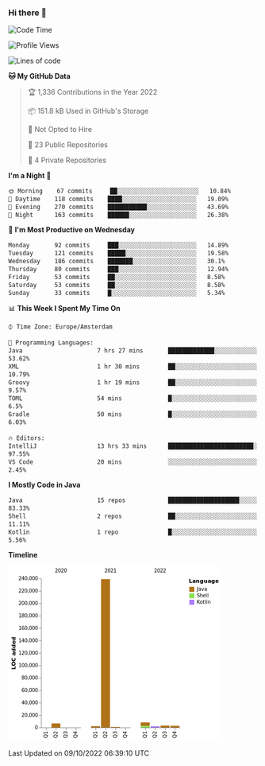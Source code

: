 ### Hi there 👋


<!--START_SECTION:waka-->
![Code Time](http://img.shields.io/badge/Code%20Time-2%2C515%20hrs%2054%20mins-blue)

![Profile Views](http://img.shields.io/badge/Profile%20Views-6-blue)

![Lines of code](https://img.shields.io/badge/From%20Hello%20World%20I%27ve%20Written-265%20Thousand%20lines%20of%20code-blue)

**🐱 My GitHub Data** 

> 🏆 1,336 Contributions in the Year 2022
 > 
> 📦 151.8 kB Used in GitHub's Storage 
 > 
> 🚫 Not Opted to Hire
 > 
> 📜 23 Public Repositories 
 > 
> 🔑 4 Private Repositories  
 > 
**I'm a Night 🦉** 

```text
🌞 Morning    67 commits     ██░░░░░░░░░░░░░░░░░░░░░░░   10.84% 
🌆 Daytime    118 commits    ████░░░░░░░░░░░░░░░░░░░░░   19.09% 
🌃 Evening    270 commits    ███████████░░░░░░░░░░░░░░   43.69% 
🌙 Night      163 commits    ██████░░░░░░░░░░░░░░░░░░░   26.38%

```
📅 **I'm Most Productive on Wednesday** 

```text
Monday       92 commits     ███░░░░░░░░░░░░░░░░░░░░░░   14.89% 
Tuesday      121 commits    █████░░░░░░░░░░░░░░░░░░░░   19.58% 
Wednesday    186 commits    ███████░░░░░░░░░░░░░░░░░░   30.1% 
Thursday     80 commits     ███░░░░░░░░░░░░░░░░░░░░░░   12.94% 
Friday       53 commits     ██░░░░░░░░░░░░░░░░░░░░░░░   8.58% 
Saturday     53 commits     ██░░░░░░░░░░░░░░░░░░░░░░░   8.58% 
Sunday       33 commits     █░░░░░░░░░░░░░░░░░░░░░░░░   5.34%

```


📊 **This Week I Spent My Time On** 

```text
⌚︎ Time Zone: Europe/Amsterdam

💬 Programming Languages: 
Java                     7 hrs 27 mins       █████████████░░░░░░░░░░░░   53.62% 
XML                      1 hr 30 mins        ██░░░░░░░░░░░░░░░░░░░░░░░   10.79% 
Groovy                   1 hr 19 mins        ██░░░░░░░░░░░░░░░░░░░░░░░   9.57% 
TOML                     54 mins             █░░░░░░░░░░░░░░░░░░░░░░░░   6.5% 
Gradle                   50 mins             █░░░░░░░░░░░░░░░░░░░░░░░░   6.03%

🔥 Editors: 
IntelliJ                 13 hrs 33 mins      ████████████████████████░   97.55% 
VS Code                  20 mins             ░░░░░░░░░░░░░░░░░░░░░░░░░   2.45%

```

**I Mostly Code in Java** 

```text
Java                     15 repos            ████████████████████░░░░░   83.33% 
Shell                    2 repos             ██░░░░░░░░░░░░░░░░░░░░░░░   11.11% 
Kotlin                   1 repo              █░░░░░░░░░░░░░░░░░░░░░░░░   5.56%

```


**Timeline**

![Chart not found](https://raw.githubusercontent.com/powercasgamer/powercasgamer/master/charts/bar_graph.png) 


 Last Updated on 09/10/2022 06:39:10 UTC
<!--END_SECTION:waka-->
